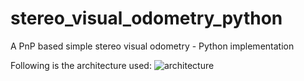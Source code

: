 # stereo_visual_odometry_python
A PnP based simple stereo visual odometry - Python implementation

Following is the architecture used:
![architecture](https://user-images.githubusercontent.com/51198066/119270812-26250a80-bc1c-11eb-9d86-2380b81216d8.jpg)
